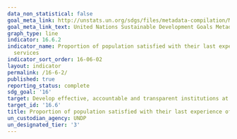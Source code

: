 ```yaml
---
data_non_statistical: false
goal_meta_link: http://unstats.un.org/sdgs/files/metadata-compilation/Metadata-Goal-16.pdf
goal_meta_link_text: United Nations Sustainable Development Goals Metadata (pdf 1361kB)
graph_type: line
indicator: 16.6.2
indicator_name: Proportion of population satisfied with their last experience of public
  services
indicator_sort_order: 16-06-02
layout: indicator
permalink: /16-6-2/
published: true
reporting_status: complete
sdg_goal: '16'
target: Develop effective, accountable and transparent institutions at all levels
target_id: '16.6'
title: Proportion of population satisfied with their last experience of public services
un_custodian_agency: UNDP
un_designated_tier: '3'
---
```

